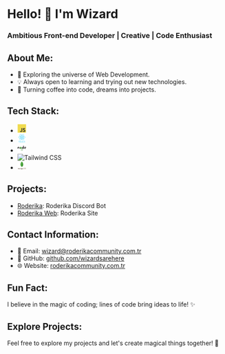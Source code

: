 # Hello! 🚀 I'm Wizard


### Ambitious Front-end Developer | Creative | Code Enthusiast

## About Me:
- 🚀 Exploring the universe of Web Development.
- 💡 Always open to learning and trying out new technologies.
- 🌈 Turning coffee into code, dreams into projects.

## Tech Stack:
- <img src="https://raw.githubusercontent.com/devicons/devicon/master/icons/javascript/javascript-original.svg" alt="JavaScript" width="20" height="20"/> 
- <img src="https://raw.githubusercontent.com/devicons/devicon/master/icons/react/react-original-wordmark.svg" alt="React" width="20" height="20"/> 
- <img src="https://raw.githubusercontent.com/devicons/devicon/master/icons/nodejs/nodejs-original-wordmark.svg" alt="Node.js" width="20" height="20"/> 
- <img src="https://www.vectorlogo.zone/logos/tailwindcss/tailwindcss-icon.svg" alt="Tailwind CSS" width="20" height="20"/> 
- <img src="https://raw.githubusercontent.com/devicons/devicon/master/icons/mongodb/mongodb-original-wordmark.svg" alt="MongoDB" width="20" height="20"/> 

## Projects:
- [Roderika](https://discord.gg/roderika): Roderika Discord Bot
- [Roderika Web](https://roderikacommunity.com.tr): Roderika Site

## Contact Information:
- 📧 Email: wizard@roderikacommunity.com.tr
- 🔗 GitHub: [github.com/wizardsarehere](https://github.com/wizardsarehere)
- 🌐 Website: [roderikacommunity.com.tr](https://roderikacommunity.com.tr)

## Fun Fact:
I believe in the magic of coding; lines of code bring ideas to life! ✨

## Explore Projects:
Feel free to explore my projects and let's create magical things together! 🚀

